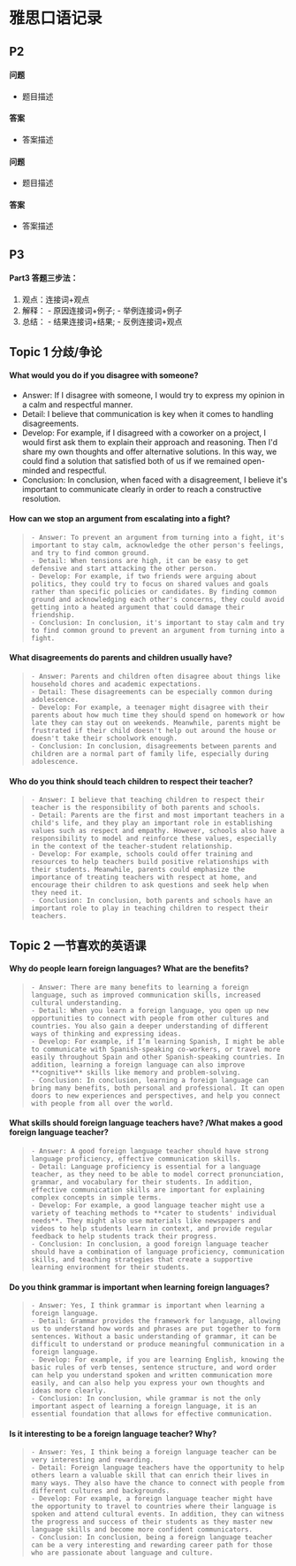 # 雅思口语记录

## P2

#### 问题

- 题目描述

#### 答案

- 答案描述

#### 问题

- 题目描述

#### 答案

- 答案描述

## P3

#### Part3 答题三步法：
1. 观点：连接词+观点
2. 解释： - 原因连接词+例子;  - 举例连接词+例子
3. 总结： - 结果连接词+结果;  - 反例连接词+观点

## Topic 1 分歧/争论

####  What would you do if you disagree with someone?
* Answer: If I disagree with someone, I would try to express my opinion in a calm and respectful manner.
* Detail: I believe that communication is key when it comes to handling disagreements.     
* Develop: For example, if I disagreed with a coworker on a project, I would first ask them to explain their approach and reasoning. Then I'd share my own thoughts and offer alternative solutions.  In this way, we could find a solution that satisfied both of us if we remained open-minded and respectful.
* Conclusion: In conclusion, when faced with a disagreement, I believe it's important to communicate clearly in order to reach a constructive resolution.

####  How can we stop an argument from escalating into a fight?
>     - Answer: To prevent an argument from turning into a fight, it's important to stay calm, acknowledge the other person's feelings, and try to find common ground.
>     - Detail: When tensions are high, it can be easy to get defensive and start attacking the other person. 
>     - Develop: For example, if two friends were arguing about politics, they could try to focus on shared values and goals rather than specific policies or candidates. By finding common ground and acknowledging each other's concerns, they could avoid getting into a heated argument that could damage their friendship.
>     - Conclusion: In conclusion, it's important to stay calm and try to find common ground to prevent an argument from turning into a fight. 
    
####  What disagreements do parents and children usually have?
    
>     - Answer: Parents and children often disagree about things like household chores and academic expectations.
>     - Detail: These disagreements can be especially common during adolescence.
>     - Develop: For example, a teenager might disagree with their parents about how much time they should spend on homework or how late they can stay out on weekends. Meanwhile, parents might be frustrated if their child doesn't help out around the house or doesn't take their schoolwork enough.
>     - Conclusion: In conclusion, disagreements between parents and children are a normal part of family life, especially during adolescence. 
    
####  Who do you think should teach children to respect their teacher?
>     - Answer: I believe that teaching children to respect their teacher is the responsibility of both parents and schools.
>     - Detail: Parents are the first and most important teachers in a child's life, and they play an important role in establishing values such as respect and empathy. However, schools also have a responsibility to model and reinforce these values, especially in the context of the teacher-student relationship.
>     - Develop: For example, schools could offer training and resources to help teachers build positive relationships with their students. Meanwhile, parents could emphasize the importance of treating teachers with respect at home, and encourage their children to ask questions and seek help when they need it.
>     - Conclusion: In conclusion, both parents and schools have an important role to play in teaching children to respect their teachers.


## Topic 2 一节喜欢的英语课

####  Why do people learn foreign languages? What are the benefits?
>     - Answer: There are many benefits to learning a foreign language, such as improved communication skills, increased cultural understanding.
>     - Detail: When you learn a foreign language, you open up new opportunities to connect with people from other cultures and countries. You also gain a deeper understanding of different ways of thinking and expressing ideas. 
>     - Develop: For example, if I’m learning Spanish, I might be able to communicate with Spanish-speaking co-workers, or travel more easily throughout Spain and other Spanish-speaking countries. In addition, learning a foreign language can also improve **cognitive** skills like memory and problem-solving.
>     - Conclusion: In conclusion, learning a foreign language can bring many benefits, both personal and professional. It can open doors to new experiences and perspectives, and help you connect with people from all over the world.
    
####  What skills should foreign language teachers have? /What makes a good foreign language teacher?
>     - Answer: A good foreign language teacher should have strong language proficiency, effective communication skills.
>     - Detail: Language proficiency is essential for a language teacher, as they need to be able to model correct pronunciation, grammar, and vocabulary for their students. In addition, effective communication skills are important for explaining complex concepts in simple terms.
>     - Develop: For example, a good language teacher might use a variety of teaching methods to **cater to students' individual needs**. They might also use materials like newspapers and videos to help students learn in context, and provide regular feedback to help students track their progress.
>     - Conclusion: In conclusion, a good foreign language teacher should have a combination of language proficiency, communication skills, and teaching strategies that create a supportive learning environment for their students.
    
####  Do you think grammar is important when learning foreign languages?
>     - Answer: Yes, I think grammar is important when learning a foreign language.
>     - Detail: Grammar provides the framework for language, allowing us to understand how words and phrases are put together to form sentences. Without a basic understanding of grammar, it can be difficult to understand or produce meaningful communication in a foreign language.
>     - Develop: For example, if you are learning English, knowing the basic rules of verb tenses, sentence structure, and word order can help you understand spoken and written communication more easily, and can also help you express your own thoughts and ideas more clearly.
>     - Conclusion: In conclusion, while grammar is not the only important aspect of learning a foreign language, it is an essential foundation that allows for effective communication.
    
####  Is it interesting to be a foreign language teacher? Why?
>     - Answer: Yes, I think being a foreign language teacher can be very interesting and rewarding.
>     - Detail: Foreign language teachers have the opportunity to help others learn a valuable skill that can enrich their lives in many ways. They also have the chance to connect with people from different cultures and backgrounds.
>     - Develop: For example, a foreign language teacher might have the opportunity to travel to countries where their language is spoken and attend cultural events. In addition, they can witness the progress and success of their students as they master new language skills and become more confident communicators.
>     - Conclusion: In conclusion, being a foreign language teacher can be a very interesting and rewarding career path for those who are passionate about language and culture.
